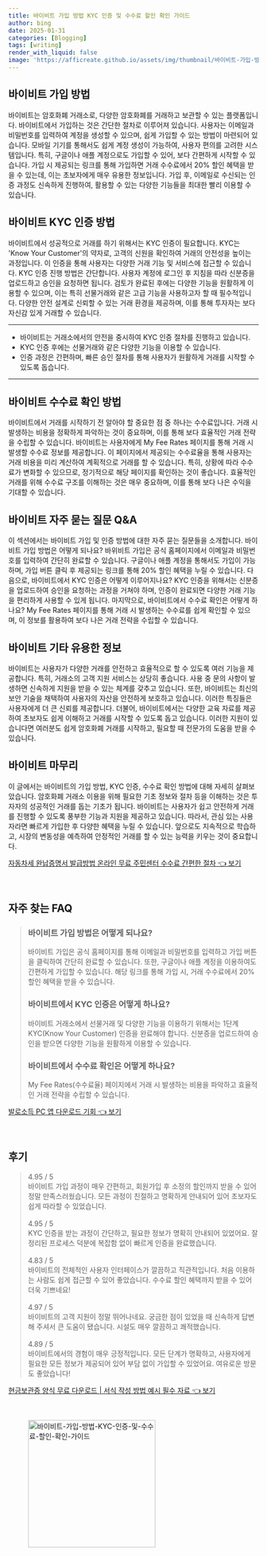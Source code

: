 ```yaml
---
title: 바이비트 가입 방법 KYC 인증 및 수수료 할인 확인 가이드
author: bing
date: 2025-01-31
categories: [Blogging]
tags: [writing]
render_with_liquid: false
image: 'https://afficreate.github.io/assets/img/thumbnail/바이비트-가입-방법-KYC-인증-및-수수료-할인-확인-가이드.webp'
---
```



<h2 id='가입 방법'>바이비트 가입 방법</h2>

<p>바이비트는 암호화폐 거래소로, 다양한 암호화폐를 거래하고 보관할 수 있는 플랫폼입니다. 바이비트에서 가입하는 것은 간단한 절차로 이루어져 있습니다. 사용자는 이메일과 비밀번호를 입력하여 계정을 생성할 수 있으며, 쉽게 가입할 수 있는 방법이 마련되어 있습니다. 모바일 기기를 통해서도 쉽게 계정 생성이 가능하여, 사용자 편의를 고려한 시스템입니다. 특히, 구글이나 애플 계정으로도 가입할 수 있어, 보다 간편하게 시작할 수 있습니다. 가입 시 제공되는 링크를 통해 가입하면 거래 수수료에서 20% 할인 혜택을 받을 수 있는데, 이는 초보자에게 매우 유용한 정보입니다. 가입 후, 이메일로 수신되는 인증 과정도 신속하게 진행하여, 활용할 수 있는 다양한 기능들을 최대한 빨리 이용할 수 있습니다.</p>

<h2 id='KYC 인증'>바이비트 KYC 인증 방법</h2>

<p>바이비트에서 성공적으로 거래를 하기 위해서는 KYC 인증이 필요합니다. KYC는 'Know Your Customer'의 약자로, 고객의 신원을 확인하여 거래의 안전성을 높이는 과정입니다. 이 인증을 통해 사용자는 다양한 거래 기능 및 서비스에 접근할 수 있습니다. KYC 인증 진행 방법은 간단합니다. 사용자 계정에 로그인 후 지침을 따라 신분증을 업로드하고 승인을 요청하면 됩니다. 검토가 완료된 후에는 다양한 기능을 원활하게 이용할 수 있으며, 이는 특히 선물거래와 같은 고급 기능을 사용하고자 할 때 필수적입니다. 다양한 안전 설계로 신뢰할 수 있는 거래 환경을 제공하며, 이를 통해 투자자는 보다 자신감 있게 거래할 수 있습니다.</p>

<hr />

<ul>
    <li>바이비트는 거래소에서의 안전을 중시하여 KYC 인증 절차를 진행하고 있습니다.</li>
    <li>KYC 인증 후에는 선물거래와 같은 다양한 기능을 이용할 수 있습니다.</li>
    <li>인증 과정은 간편하며, 빠른 승인 절차를 통해 사용자가 원활하게 거래를 시작할 수 있도록 돕습니다.</li>
</ul>

<hr />

<h2 id='수수료 확인 방법'>바이비트 수수료 확인 방법</h2>

<p>바이비트에서 거래를 시작하기 전 알아야 할 중요한 점 중 하나는 수수료입니다. 거래 시 발생하는 비용을 정확하게 파악하는 것이 중요하며, 이를 통해 보다 효율적인 거래 전략을 수립할 수 있습니다. 바이비트는 사용자에게 My Fee Rates 페이지를 통해 거래 시 발생할 수수료 정보를 제공합니다. 이 페이지에서 제공되는 수수료율을 통해 사용자는 거래 비용을 미리 계산하여 계획적으로 거래를 할 수 있습니다. 특히, 상황에 따라 수수료가 변화할 수 있으므로, 정기적으로 해당 페이지를 확인하는 것이 좋습니다. 효율적인 거래를 위해 수수료 구조를 이해하는 것은 매우 중요하며, 이를 통해 보다 나은 수익을 기대할 수 있습니다.</p>

<h2 id='자주 묻는 질문'>바이비트 자주 묻는 질문 Q&A</h2>

<p>이 섹션에서는 바이비트 가입 및 인증 방법에 대한 자주 묻는 질문들을 소개합니다. 바이비트 가입 방법은 어떻게 되나요? 바위비트 가입은 공식 홈페이지에서 이메일과 비밀번호를 입력하여 간단히 완료할 수 있습니다. 구글이나 애플 계정을 통해서도 가입이 가능하며, 가입 버튼 클릭 후 제공되는 링크를 통해 20% 할인 혜택을 누릴 수 있습니다. 다음으로, 바이비트에서 KYC 인증은 어떻게 이루어지나요? KYC 인증을 위해서는 신분증을 업로드하여 승인을 요청하는 과정을 거쳐야 하며, 인증이 완료되면 다양한 거래 기능을 편리하게 사용할 수 있게 됩니다. 마지막으로, 바이비트에서 수수료 확인은 어떻게 하나요? My Fee Rates 페이지를 통해 거래 시 발생하는 수수료를 쉽게 확인할 수 있으며, 이 정보를 활용하여 보다 나은 거래 전략을 수립할 수 있습니다.</p>

<h2 id='기타 유용한 정보'>바이비트 기타 유용한 정보</h2>

<p>바이비트는 사용자가 다양한 거래를 안전하고 효율적으로 할 수 있도록 여러 기능을 제공합니다. 특히, 거래소의 고객 지원 서비스는 상당히 좋습니다. 사용 중 문의 사항이 발생하면 신속하게 지원을 받을 수 있는 체계를 갖추고 있습니다. 또한, 바이비트는 최신의 보안 기술을 채택하여 사용자의 자산을 안전하게 보호하고 있습니다. 이러한 특징들은 사용자에게 더 큰 신뢰를 제공합니다. 더불어, 바이비트에서는 다양한 교육 자료를 제공하여 초보자도 쉽게 이해하고 거래를 시작할 수 있도록 돕고 있습니다. 이러한 지원이 있습니다면 여러분도 쉽게 암호화폐 거래를 시작하고, 필요할 때 전문가의 도움을 받을 수 있습니다.</p>

<h2 id='마무리'>바이비트 마무리</h2>

<p>이 글에서는 바이비트의 가입 방법, KYC 인증, 수수료 확인 방법에 대해 자세히 살펴보았습니다. 암호화폐 거래소 이용을 위해 필요한 기초 정보와 절차 등을 이해하는 것은 투자자의 성공적인 거래를 돕는 기초가 됩니다. 바이비트는 사용자가 쉽고 안전하게 거래를 진행할 수 있도록 풍부한 기능과 지원을 제공하고 있습니다. 따라서, 관심 있는 사용자라면 빠르게 가입한 후 다양한 혜택을 누릴 수 있습니다. 앞으로도 지속적으로 학습하고, 시장의 변동성을 예측하여 안정적인 거래를 할 수 있는 능력을 키우는 것이 중요합니다.</p>


<p><a class="click-button" title="자동차세 완납증명서 발급방법 온라인 무료 주민센터 수수료 간편한 절차" href="https://afficreate.github.io/posts/%EC%9E%90%EB%8F%99%EC%B0%A8%EC%84%B8-%EC%99%84%EB%82%A9%EC%A6%9D%EB%AA%85%EC%84%9C-%EB%B0%9C%EA%B8%89%EB%B0%A9%EB%B2%95-%EC%98%A8%EB%9D%BC%EC%9D%B8-%EB%AC%B4%EB%A3%8C-%EC%A3%BC%EB%AF%BC%EC%84%BC%ED%84%B0-%EC%88%98%EC%88%98%EB%A3%8C-%EA%B0%84%ED%8E%B8%ED%95%9C-%EC%A0%88%EC%B0%A8/" rel="dofollow">자동차세 완납증명서 발급방법 온라인 무료 주민센터 수수료 간편한 절차 👈 보기</a></p><br>
<h2 id='자주_찾는_FAQ'>자주 찾는 FAQ</h2>
<div itemscope="" itemtype="https://schema.org/FAQPage"> 
<blockquote> 
<div itemscope="" itemprop="mainEntity" itemtype="https://schema.org/Question"> 
<h3 itemprop="name">바이비트 가입 방법은 어떻게 되나요?</h3> 
<div itemscope="" itemprop="acceptedAnswer" itemtype="https://schema.org/Answer"> 
<span itemprop="text"> 
<p>바이비트 가입은 공식 홈페이지를 통해 이메일과 비밀번호를 입력하고 가입 버튼을 클릭하여 간단히 완료할 수 있습니다. 또한, 구글이나 애플 계정을 이용하여도 간편하게 가입할 수 있습니다. 해당 링크를 통해 가입 시, 거래 수수료에서 20% 할인 혜택을 받을 수 있습니다.</p> 
</span> 
</div> 
</div> 

<div itemscope="" itemprop="mainEntity" itemtype="https://schema.org/Question"> 
<h3 itemprop="name">바이비트에서 KYC 인증은 어떻게 하나요?</h3> 
<div itemscope="" itemprop="acceptedAnswer" itemtype="https://schema.org/Answer"> 
<span itemprop="text"> 
<p>바이비트 거래소에서 선물거래 및 다양한 기능을 이용하기 위해서는 1단계 KYC(Know Your Customer) 인증을 완료해야 합니다. 신분증을 업로드하여 승인을 받으면 다양한 기능을 원활하게 이용할 수 있습니다.</p> 
</span> 
</div> 
</div> 

<div itemscope="" itemprop="mainEntity" itemtype="https://schema.org/Question"> 
<h3 itemprop="name">바이비트에서 수수료 확인은 어떻게 하나요?</h3> 
<div itemscope="" itemprop="acceptedAnswer" itemtype="https://schema.org/Answer"> 
<span itemprop="text"> 
<p>My Fee Rates(수수료율) 페이지에서 거래 시 발생하는 비용을 파악하고 효율적인 거래 전략을 수립할 수 있습니다.</p> 
</span> 
</div> 
</div> 
</blockquote> 
</div>
<p><a class="click-button" title="발로소득 PC 앱 다운로드 기회" href="https://afficreate.github.io/posts/%EB%B0%9C%EB%A1%9C%EC%86%8C%EB%93%9D-PC-%EC%95%B1-%EB%8B%A4%EC%9A%B4%EB%A1%9C%EB%93%9C-%EA%B8%B0%ED%9A%8C/" rel="dofollow">발로소득 PC 앱 다운로드 기회 👈 보기</a></p><br>
<h2 id='후기'>후기</h2>
<div itemscope itemtype="https://schema.org/Product">
  <blockquote>
  <div itemprop="review" itemscope itemtype="https://schema.org/Review">
      <div itemprop="reviewRating" itemscope itemtype="https://schema.org/Rating"> <span itemprop="ratingValue">4.95</span> / <span itemprop="bestRating">5</span> </div>
      <span itemprop="reviewBody">바이비트 가입 과정이 매우 간편하고, 회원가입 후 소정의 할인까지 받을 수 있어 정말 만족스러웠습니다. 모든 과정이 친절하고 명확하게 안내되어 있어 초보자도 쉽게 따라할 수 있었습니다.</span>
  </div>
  <br>
  <div itemprop="review" itemscope itemtype="https://schema.org/Review">
      <div itemprop="reviewRating" itemscope itemtype="https://schema.org/Rating"> <span itemprop="ratingValue">4.95</span> / <span itemprop="bestRating">5</span> </div>
      <span itemprop="reviewBody">KYC 인증을 받는 과정이 간단하고, 필요한 정보가 명확히 안내되어 있었어요. 잘 정리된 프로세스 덕분에 복잡함 없이 빠르게 인증을 완료했습니다.</span>
  </div>
  <br>
  <div itemprop="review" itemscope itemtype="https://schema.org/Review">
      <div itemprop="reviewRating" itemscope itemtype="https://schema.org/Rating"> <span itemprop="ratingValue">4.83</span> / <span itemprop="bestRating">5</span> </div>
      <span itemprop="reviewBody">바이비트의 전체적인 사용자 인터페이스가 깔끔하고 직관적입니다. 처음 이용하는 사람도 쉽게 접근할 수 있어 좋았습니다. 수수료 할인 혜택까지 받을 수 있어 더욱 기쁘네요!</span>
  </div>
  <br>
  <div itemprop="review" itemscope itemtype="https://schema.org/Review">
      <div itemprop="reviewRating" itemscope itemtype="https://schema.org/Rating"> <span itemprop="ratingValue">4.97</span> / <span itemprop="bestRating">5</span> </div>
      <span itemprop="reviewBody">바이비트의 고객 지원이 정말 뛰어나네요. 궁금한 점이 있었을 때 신속하게 답변해 주셔서 큰 도움이 됐습니다. 시설도 매우 깔끔하고 쾌적했습니다.</span>
  </div>
  <br>
  <div itemprop="review" itemscope itemtype="https://schema.org/Review">
      <div itemprop="reviewRating" itemscope itemtype="https://schema.org/Rating"> <span itemprop="ratingValue">4.89</span> / <span itemprop="bestRating">5</span> </div>
      <span itemprop="reviewBody">바이비트에서의 경험이 매우 긍정적입니다. 모든 단계가 명확하고, 사용자에게 필요한 모든 정보가 제공되어 있어 부담 없이 가입할 수 있었어요. 여유로운 방문도 좋았습니다!</span>
  </div>
  </blockquote>
</div>
<p><a class="click-button" title="현금보관증 양식 무료 다운로드 | 서식 작성 방법 예시 필수 자료" href="https://afficreate.github.io/posts/%ED%98%84%EA%B8%88%EB%B3%B4%EA%B4%80%EC%A6%9D-%EC%96%91%EC%8B%9D-%EB%AC%B4%EB%A3%8C-%EB%8B%A4%EC%9A%B4%EB%A1%9C%EB%93%9C-%EC%84%9C%EC%8B%9D-%EC%9E%91%EC%84%B1-%EB%B0%A9%EB%B2%95-%EC%98%88%EC%8B%9C-%ED%95%84%EC%88%98-%EC%9E%90%EB%A3%8C/" rel="dofollow">현금보관증 양식 무료 다운로드 | 서식 작성 방법 예시 필수 자료 👈 보기</a></p><br>
<figure class="image"><img src="https://afficreate.github.io/assets/img/thumbnail/바이비트-가입-방법-KYC-인증-및-수수료-할인-확인-가이드.webp" alt="바이비트-가입-방법-KYC-인증-및-수수료-할인-확인-가이드" width="256" height="256"></figure>